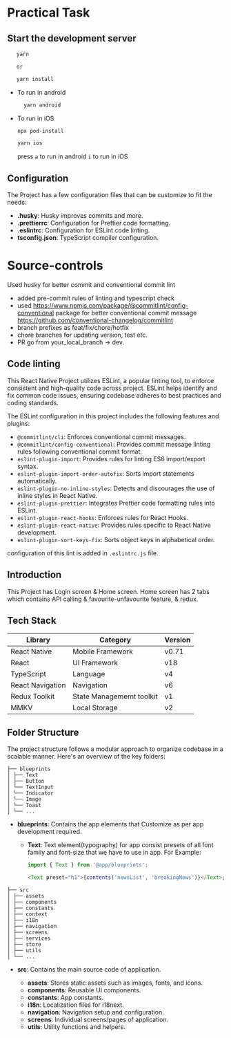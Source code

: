 <!-- @format -->

# Practical Task

## Start the development server

```bash
   yarn

   or

   yarn install
```

- To run in android

  ```bash
    yarn android
  ```

- To run in iOS

  ```bash
  npx pod-install

  yarn ios
  ```

  press `a` to run in android `i` to run in iOS

## Configuration

The Project has a few configuration files that can be customize to fit the needs:

- **.husky**: Husky improves commits and more.
- **.prettierrc**: Configuration for Prettier code formatting.
- **.eslintrc**: Configuration for ESLint code linting.
- **tsconfig.json**: TypeScript compiler configuration.

# Source-controls

Used husky for better commit and conventional commit lint

- added pre-commit rules of linting and typescript check
- used <https://www.npmjs.com/package/@commitlint/config-conventional> package for better conventional commit message <https://github.com/conventional-changelog/commitlint>
- branch prefixes as feat/fix/chore/hotfix
- chore branches for updating version, test etc.
- PR go from your_local_branch -> dev.

## Code linting

This React Native Project utilizes ESLint, a popular linting tool, to enforce consistent and high-quality code across project. ESLint helps identify and fix common code issues, ensuring codebase adheres to best practices and coding standards.

The ESLint configuration in this project includes the following features and plugins:

- `@commitlint/cli`: Enforces conventional commit messages.
- `@commitlint/config-conventional`: Provides commit message linting rules following conventional commit format.
- `eslint-plugin-import`: Provides rules for linting ES6 import/export syntax.
- `eslint-plugin-import-order-autofix`: Sorts import statements automatically.
- `eslint-plugin-no-inline-styles`: Detects and discourages the use of inline styles in React Native.
- `eslint-plugin-prettier`: Integrates Prettier code formatting rules into ESLint.
- `eslint-plugin-react-hooks`: Enforces rules for React Hooks.
- `eslint-plugin-react-native`: Provides rules specific to React Native development.
- `eslint-plugin-sort-keys-fix`: Sorts object keys in alphabetical order.

configuration of this lint is added in `.eslintrc.js` file.

## Introduction

This Project has Login screen & Home screen. Home screen has 2 tabs which contains API calling & favourite-unfavourite feature, & redux.

## Tech Stack

| Library          | Category                 | Version |
| ---------------- | ------------------------ | ------- |
| React Native     | Mobile Framework         | v0.71   |
| React            | UI Framework             | v18     |
| TypeScript       | Language                 | v4      |
| React Navigation | Navigation               | v6      |
| Redux Toolkit    | State Managememt toolkit | v1      |
| MMKV             | Local Storage            | v2      |

## Folder Structure

The project structure follows a modular approach to organize codebase in a scalable manner. Here's an overview of the key folders:

```
├── blueprints
│ ├── Text
│ ├── Button
│ └── TextInput
│ └── Indicator
│ └── Image
│ └── Toast
│ └── ...
```

- **blueprints**: Contains the app elements that Customize as per app development required.

  - **Text**: Text element(typography) for app consist presets of all font family and font-size that we have to use in app.
    For Example:

    ```js
    import { Text } from '@app/blueprints';

    <Text preset="h1">{contents('newsList', 'breakingNews')}</Text>;
    ```

```
├── src
│ ├── assets
│ ├── components
│ ├── constants
│ ├── context
│ ├── i18n
│ ├── navigation
│ ├── screens
│ ├── services
│ ├── store
│ ├── utils
│ └── ...
```

- **src**: Contains the main source code of application.

  - **assets**: Stores static assets such as images, fonts, and icons.
  - **components**: Reusable UI components.
  - **constants**: App constants.
  - **i18n**: Localization files for i18next.
  - **navigation**: Navigation setup and configuration.
  - **screens**: Individual screens/pages of application.
  - **utils**: Utility functions and helpers.
